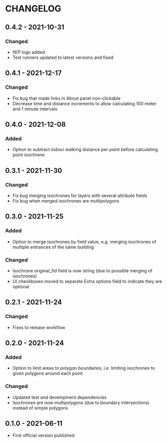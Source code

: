# CHANGELOG
## 0.4.2 - 2021-10-31

### Changed

- IIEP logo added
- Test runners updated to latest versions and fixed

## 0.4.1 - 2021-12-17

### Changed

- Fix bug that made links in About panel non-clickable
- Decrease time and distance increments to allow calculating 100 meter and 1 minute intervals

## 0.4.0 - 2021-12-08

### Added

- Option to subtract indoor walking distance per point before calculating point isochrone

## 0.3.1 - 2021-11-30
### Changed

- Fix bug merging isochrones for layers with several attribute fields
- Fix bug when merged isochrones are multipolygons

## 0.3.0 - 2021-11-25

### Added

- Option to merge isochrones by field value, e.g. merging isochrones of multiple entrances of the same building

### Changed

- Isochrone original_fid field is now string (due to possible merging of isochrones)
- UI checkboxes moved to separate Extra options field to indicate they are optional

## 0.2.1 - 2021-11-24

### Changed

- Fixes to release workflow

## 0.2.0 - 2021-11-24

### Added

- Option to limit areas to polygon boundaries, i.e. limiting isochrones to given polygons around each point

### Changed

- Updated test and development dependencies
- Isochrones are now multipolygons (due to boundary intersections) instead of simple polygons

## 0.1.0 - 2021-06-11

- First official version published
